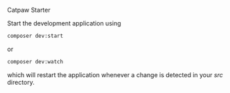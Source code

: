 Catpaw Starter

Start the development application using

```bash
composer dev:start
```

or

```bash
composer dev:watch
```

which will restart the application whenever a change is detected in your _src_ directory.